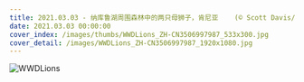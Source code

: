 ```yaml
---
title: 2021.03.03 - 纳库鲁湖周围森林中的两只母狮子，肯尼亚    (© Scott Davis/Tandem Stills + Motion)
date: 2021.03.03 00:00:00
cover_index: /images/thumbs/WWDLions_ZH-CN3506997987_533x300.jpg
cover_detail: /images/WWDLions_ZH-CN3506997987_1920x1080.jpg
---
```


![WWDLions](/images/WWDLions_ZH-CN3506997987_1920x1080.jpg)
